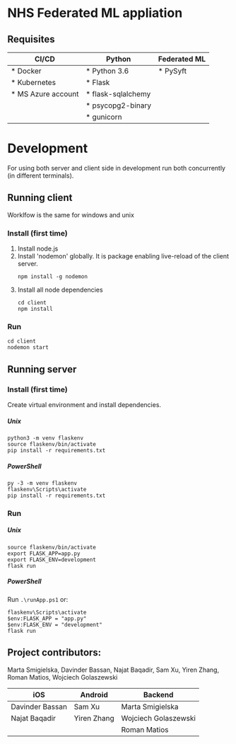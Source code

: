 # NHS Federated ML appliation

## Requisites
  CI/CD            | Python              | Federated ML
---------          |-------------------- | -------------
* Docker           | * Python 3.6        | * PySyft
* Kubernetes       | * Flask             |
* MS Azure account | * flask-sqlalchemy  |
|                  | * psycopg2-binary   |
|                  | * gunicorn          |


# Development 
For using both server and client side in development run both concurrently (in different terminals).

## Running client
Worklfow is the same for windows and unix
### Install (first time) 
1. Install node.js
1. Install 'nodemon' globally. It is package enabling live-reload of the client server.
    ```
    npm install -g nodemon
    ```
1. Install all node dependencies
    ```
    cd client
    npm install
    ```
### Run
```
cd client
nodemon start
```

## Running server
### Install (first time) 
Create virtual environment and install dependencies.
##### Unix
```
python3 -m venv flaskenv
source flaskenv/bin/activate
pip install -r requirements.txt
```
##### PowerShell
```
py -3 -m venv flaskenv
flaskenv\Scripts\activate
pip install -r requirements.txt
```
### Run
##### Unix 
```
source flaskenv/bin/activate
export FLASK_APP=app.py
export FLASK_ENV=development
flask run
```

##### PowerShell
Run `.\runApp.ps1` or:
```
flaskenv\Scripts\activate
$env:FLASK_APP = "app.py"
$env:FLASK_ENV = "development"
flask run
```

## Project contributors: 
Marta Smigielska, Davinder Bassan, Najat Baqadir, Sam Xu, Yiren Zhang, Roman Matios, Wojciech Golaszewski

   iOS          | Android       | Backend
----------------| ------------- | ------------
Davinder Bassan | Sam Xu        | Marta Smigielska
Najat Baqadir   | Yiren Zhang   | Wojciech Golaszewski
|               |               | Roman Matios

